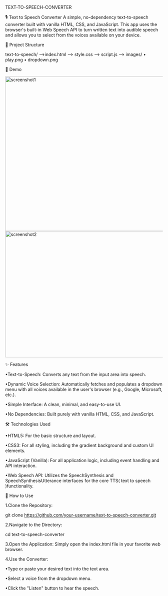 TEXT-TO-SPEECH-CONVERTER

🎙 Text to Speech Converter
A simple, no-dependency text-to-speech converter built with vanilla HTML, CSS, and JavaScript. 
This app uses the browser's built-in Web Speech API to turn written text into 
audible speech and allows you to select from the voices available on your device.

🧩 Project Structure

text-to-speech/
-->index.html
--> style.css
--> script.js
--> images/
    • play.png
    • dropdown.png

📸 Demo 

<img width="910" height="495" alt="screenshot1" src="https://github.com/user-attachments/assets/fcc3cc86-22aa-4917-b655-3ef17592e7a7" />

<img width="730" height="404" alt="screenshot2" src="https://github.com/user-attachments/assets/8070a541-5270-45c1-b707-8a35a1641027" />







✨ Features

•Text-to-Speech: Converts any text from the input area into speech.

•Dynamic Voice Selection: Automatically fetches and populates a dropdown menu with all voices
available in the user's browser (e.g., Google, Microsoft, etc.).

•Simple Interface: A clean, minimal, and easy-to-use UI.

•No Dependencies: Built purely with vanilla HTML, CSS, and JavaScript.




🛠 Technologies Used

•HTML5: For the basic structure and layout.

•CSS3: For all styling, including the gradient background and custom UI elements.

•JavaScript (Vanilla): For all application logic, including event handling and API interaction.

•Web Speech API: Utilizes the SpeechSynthesis and SpeechSynthesisUtterance interfaces
for the core TTS( text to speech )functionality.



🚀 How to Use

1.Clone the Repository:

git clone https://github.com/your-username/text-to-speech-converter.git

2.Navigate to the Directory:

cd text-to-speech-converter

3.Open the Application: Simply open the index.html file in your favorite web browser.

4.Use the Converter:

•Type or paste your desired text into the text area.

•Select a voice from the dropdown menu.

•Click the "Listen" button to hear the speech.



